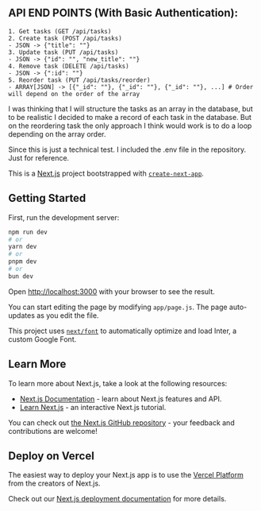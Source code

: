 ## API END POINTS (With Basic Authentication):
```
1. Get tasks (GET /api/tasks)
2. Create task (POST /api/tasks)
- JSON -> {"title": ""}
3. Update task (PUT /api/tasks)
- JSON -> {"id": "", "new_title": ""}
4. Remove task (DELETE /api/tasks)
- JSON -> {":id": ""}
5. Reorder task (PUT /api/tasks/reorder)
- ARRAY[JSON] -> [{"_id": ""}, {"_id": ""}, {"_id": ""}, ...] # Order will depend on the order of the array
```
I was thinking that I will structure the tasks as an array in the database, but to be realistic I decided to make a record of each task in the database. But on the reordering task the only approach I think would work is to do a loop depending on the array order.

Since this is just a technical test. I included the .env file in the repository. Just for reference.

This is a [Next.js](https://nextjs.org/) project bootstrapped with [`create-next-app`](https://github.com/vercel/next.js/tree/canary/packages/create-next-app).

## Getting Started

First, run the development server:

```bash
npm run dev
# or
yarn dev
# or
pnpm dev
# or
bun dev
```

Open [http://localhost:3000](http://localhost:3000) with your browser to see the result.

You can start editing the page by modifying `app/page.js`. The page auto-updates as you edit the file.

This project uses [`next/font`](https://nextjs.org/docs/basic-features/font-optimization) to automatically optimize and load Inter, a custom Google Font.

## Learn More

To learn more about Next.js, take a look at the following resources:

- [Next.js Documentation](https://nextjs.org/docs) - learn about Next.js features and API.
- [Learn Next.js](https://nextjs.org/learn) - an interactive Next.js tutorial.

You can check out [the Next.js GitHub repository](https://github.com/vercel/next.js/) - your feedback and contributions are welcome!

## Deploy on Vercel

The easiest way to deploy your Next.js app is to use the [Vercel Platform](https://vercel.com/new?utm_medium=default-template&filter=next.js&utm_source=create-next-app&utm_campaign=create-next-app-readme) from the creators of Next.js.

Check out our [Next.js deployment documentation](https://nextjs.org/docs/deployment) for more details.
